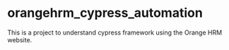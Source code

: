 # orangehrm_cypress_automation
This is a project to understand cypress framework  using the Orange HRM website.
